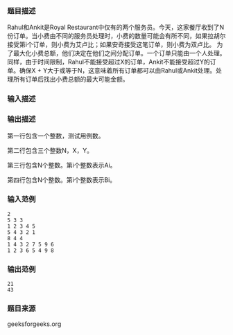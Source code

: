 ### 题目描述
Rahul和Ankit是Royal Restaurant中仅有的两个服务员。今天，这家餐厅收到了N份订单。当小费由不同的服务员处理时，小费的数量可能会有所不同，如果拉胡尔接受第i个订单，则小费为艾卢比；如果安奇接受这笔订单，则小费为双卢比。 为了最大化小费总额，他们决定在他们之间分配订单。一个订单只能由一个人处理。同样，由于时间限制，Rahul不能接受超过X的订单，Ankit不能接受超过Y的订单。确保X + Y大于或等于N，这意味着所有订单都可以由Rahul或Ankit处理。处理所有订单后找出小费总额的最大可能金额。
### 输入描述

### 输出描述
第一行包含一个整数，测试用例数。

第二行包含三个整数N，X，Y。

第三行包含N个整数。第i个整数表示Ai。

第四行包含N个整数。第i个整数表示Bi。
### 输入范例
```
2
5 3 3
1 2 3 4 5
5 4 3 2 1
8 4 4
1 4 3 2 7 5 9 6 
1 2 3 6 5 4 9 8
```
### 输出范例
```
21
43
```
### 题目来源
geeksforgeeks.org

